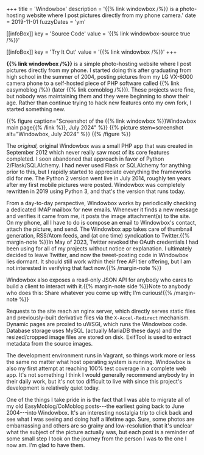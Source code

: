 +++
title = 'Windowbox'
description = '{{% link windowbox /%}} is a photo-hosting website where I post pictures directly from my phone camera.'
date = 2019-11-01
fuzzyDates = 'ym'

[[infoBox]]
key = 'Source Code'
value = '{{% link windowbox-source true /%}}'

[[infoBox]]
key = 'Try It Out'
value = '{{% link windowbox /%}}'
+++

**{{% link windowbox /%}}** is a simple photo-hosting website where I post pictures directly from my phone. I started doing this after graduating from high school in the summer of 2004, posting pictures from my LG VX-6000 camera phone to a self-hosted piece of PHP software called {{% link easymoblog /%}} (later {{% link comoblog /%}}). These projects were fine, but nobody was maintaining them and they were beginning to show their age. Rather than continue trying to hack new features onto my own fork, I started something new.

{{% figure caption="Screenshot of the {{% link windowbox %}}Windowbox main page{{% /link %}}, July 2024" %}}
{{% picture stem=screenshot alt="Windowbox, July 2024" %}}
{{% /figure %}}

The _original,_ original Windowbox was a small PHP app that was created in September 2012 which never really saw most of its core features completed. I soon abandoned that approach in favor of Python 2/Flask/SQLAlchemy. I had never used Flask or SQLAlchemy for anything prior to this, but I rapidly started to appreciate everything the frameworks did for me. The Python 2 version went live in July 2014, roughly ten years after my first mobile pictures were posted. Windowbox was completely rewritten in 2019 using Python 3, and that's the version that runs today.

From a day-to-day perspective, Windowbox works by periodically checking a dedicated IMAP mailbox for new emails. Whenever it finds a new message and verifies it came from me, it posts the image attachment(s) to the site. On my phone, all I have to do is compose an email to Windowbox's contact, attach the picture, and send. The Windowbox app takes care of thumbnail generation, RSS/Atom feeds, and (at one time) syndication to Twitter.{{% margin-note %}}In May of 2023, Twitter revoked the OAuth credentials I had been using for all of my projects without notice or explanation. I ultimately decided to leave Twitter, and now the tweet-posting code in Windowbox lies dormant. It should still work within their free API tier offering, but I am not interested in verifying that fact now.{{% /margin-note %}}

Windowbox also exposes a read-only JSON API for anybody who cares to build a client to interact with it.{{% margin-note side %}}Note to anybody who does this: Share whatever you come up with; I'm curious!{{% /margin-note %}}

Requests to the site reach an nginx server, which directly serves static files and previously-built derivative files via the `X-Accel-Redirect` mechanism. Dynamic pages are proxied to uWSGI, which runs the Windowbox code. Database storage uses MySQL (actually MariaDB these days) and the resized/cropped image files are stored on disk. ExifTool is used to extract metadata from the source images.

The development environment runs in Vagrant, so things work more or less the same no matter what host operating system is running. Windowbox is also my first attempt at reaching 100% test coverage in a complete web app. It's not something I think I would generally recommend anybody try in their daily work, but it's not too difficult to live with since this project's development is relatively quiet today.

One of the things I take pride in is the fact that I was able to migrate all of my old EasyMoblog/CoMoblog posts---the earliest going back to June 2004---into Windowbox. It's an interesting nostalgia trip to click back and see what I was seeing and doing half a lifetime ago. Sure, some photos are embarrassing and others are so grainy and low-resolution that it's unclear what the subject of the picture actually was, but each post is a reminder of some small step I took on the journey from the person I was to the one I now am. I'm glad to have them.
